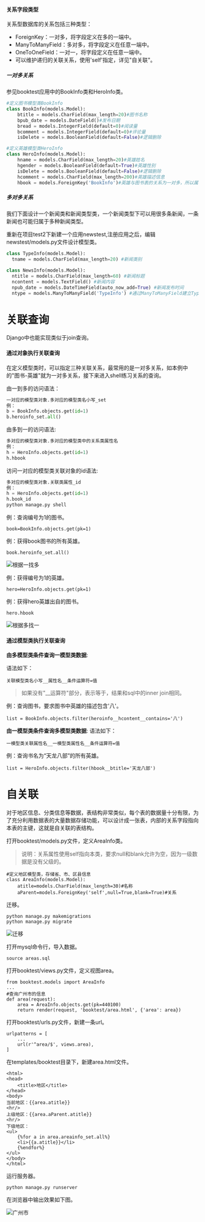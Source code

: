 

#### 关系字段类型

关系型数据库的关系包括三种类型：

- ForeignKey：一对多，将字段定义在多的一端中。
- ManyToManyField：多对多，将字段定义在任意一端中。
- OneToOneField：一对一，将字段定义在任意一端中。
- 可以维护递归的关联关系，使用'self'指定，详见"自关联"。

##### 一对多关系

参见booktest应用中的BookInfo类和HeroInfo类。

```python
#定义图书模型类BookInfo
class BookInfo(models.Model):
    btitle = models.CharField(max_length=20)#图书名称
    bpub_date = models.DateField()#发布日期
    bread = models.IntegerField(default=0)#阅读量
    bcomment = models.IntegerField(default=0)#评论量
    isDelete = models.BooleanField(default=False)#逻辑删除

#定义英雄模型类HeroInfo
class HeroInfo(models.Model):
    hname = models.CharField(max_length=20)#英雄姓名
    hgender = models.BooleanField(default=True)#英雄性别
    isDelete = models.BooleanField(default=False)#逻辑删除
    hcomment = models.CharField(max_length=200)#英雄描述信息
    hbook = models.ForeignKey('BookInfo')#英雄与图书表的关系为一对多，所以属性定义在英雄模型类中
```

##### 多对多关系

我们下面设计一个新闻类和新闻类型类，一个新闻类型下可以用很多条新闻，一条新闻也可能归属于多种新闻类型。

重新在项目test2下新建一个应用newstest,注册应用之后，编辑newstest/models.py文件设计模型类。

```python
class TypeInfo(models.Model):
  tname = models.CharField(max_length=20) #新闻类别

class NewsInfo(models.Model):
  ntitle = models.CharField(max_length=60) #新闻标题
  ncontent = models.TextField() #新闻内容
  npub_date = models.DateTimeField(auto_now_add=True) #新闻发布时间
  ntype = models.ManyToManyField('TypeInfo') #通过ManyToManyField建立TypeInfo类和NewsInfo类之间多对多的关系
```

# 关联查询

Django中也能实现类似于join查询。

#### 通过对象执行关联查询

在定义模型类时，可以指定三种关联关系，最常用的是一对多关系，如本例中的"图书-英雄"就为一对多关系，接下来进入shell练习关系的查询。

由一到多的访问语法：

```python
一对应的模型类对象.多对应的模型类名小写_set
例：
b = BookInfo.objects.get(id=1)
b.heroinfo_set.all()
```

由多到一的访问语法:

```python
多对应的模型类对象.多对应的模型类中的关系类属性名
例：
h = HeroInfo.objects.get(id=1)
h.hbook
```

访问一对应的模型类关联对象的id语法:

```python
多对应的模型类对象.关联类属性_id
例：
h = HeroInfo.objects.get(id=1)
h.book_id
python manage.py shell
```

例：查询编号为1的图书。

```
book=BookInfo.objects.get(pk=1)
```

例：获得book图书的所有英雄。

```
book.heroinfo_set.all()
```

![根据一找多](https://raw.githubusercontent.com/codecodeabc/Note-len/main/img/20210902205822.png)

例：获得编号为1的英雄。

```
hero=HeroInfo.objects.get(pk=1)
```

例：获得hero英雄出自的图书。

```
hero.hbook
```

![根据多找一](https://raw.githubusercontent.com/codecodeabc/Note-len/main/img/20210902205831.png)

#### 通过模型类执行关联查询

**由多模型类条件查询一模型类数据**:

语法如下：

```
关联模型类名小写__属性名__条件运算符=值
```

> 如果没有"__运算符"部分，表示等于，结果和sql中的inner join相同。

例：查询图书，要求图书中英雄的描述包含'八'。

```
list = BookInfo.objects.filter(heroinfo__hcontent__contains='八')
```

**由一模型类条件查询多模型类数据**: 语法如下：

```
一模型类关联属性名__一模型类属性名__条件运算符=值
```

例：查询书名为“天龙八部”的所有英雄。

```
list = HeroInfo.objects.filter(hbook__btitle='天龙八部')
```

# 自关联

对于地区信息、分类信息等数据，表结构非常类似，每个表的数据量十分有限，为了充分利用数据表的大量数据存储功能，可以设计成一张表，内部的关系字段指向本表的主键，这就是自关联的表结构。

打开booktest/models.py文件，定义AreaInfo类。

> 说明：关系属性使用self指向本类，要求null和blank允许为空，因为一级数据是没有父级的。

```
#定义地区模型类，存储省、市、区县信息
class AreaInfo(models.Model):
    atitle=models.CharField(max_length=30)#名称
    aParent=models.ForeignKey('self',null=True,blank=True)#关系
```

迁移。

```
python manage.py makemigrations
python manage.py migrate
```

![迁移](https://raw.githubusercontent.com/codecodeabc/Note-len/main/img/20210902205846.png)

打开mysql命令行，导入数据。

```
source areas.sql
```

打开booktest/views.py文件，定义视图area。

```
from booktest.models import AreaInfo
...
#查询广州市的信息
def area(request):
    area = AreaInfo.objects.get(pk=440100)
    return render(request, 'booktest/area.html', {'area': area})
```

打开booktest/urls.py文件，新建一条url。

```
urlpatterns = [
    ...
    url(r'^area/$', views.area),
]
```

在templates/booktest目录下，新建area.html文件。

```
<html>
<head>
    <title>地区</title>
</head>
<body>
当前地区：{{area.atitle}}
<hr/>
上级地区：{{area.aParent.atitle}}
<hr/>
下级地区：
<ul>
    {%for a in area.areainfo_set.all%}
    <li>{{a.atitle}}</li>
    {%endfor%}
</ul>
</body>
</html>
```

运行服务器。

```
python manage.py runserver
```

在浏览器中输出效果如下图。

![广州市](https://raw.githubusercontent.com/codecodeabc/Note-len/main/img/20210902205859.png)